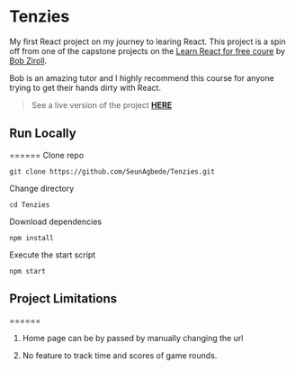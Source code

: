 # Tenzies

My first React project on my journey to learing React. This project is a spin off from one of the capstone projects on the [Learn React for free coure](https://scrimba.com/learn/learnreact) by [Bob Ziroll](https://twitter.com/bobziroll). 

Bob is an amazing tutor and I highly recommend this course for anyone trying to get their hands dirty with React.


> See a live version of the project **[HERE](https://aesthetic-brigadeiros-5d1963.netlify.app/)**


## Run Locally
======
Clone repo
```
git clone https://github.com/SeunAgbede/Tenzies.git
```

Change directory
```
cd Tenzies
```

Download dependencies
```
npm install
```

Execute the start script 
```
npm start
```


## Project Limitations
======
1. Home page can be by passed by manually changing the url

2. No feature to track time and scores of game rounds.


